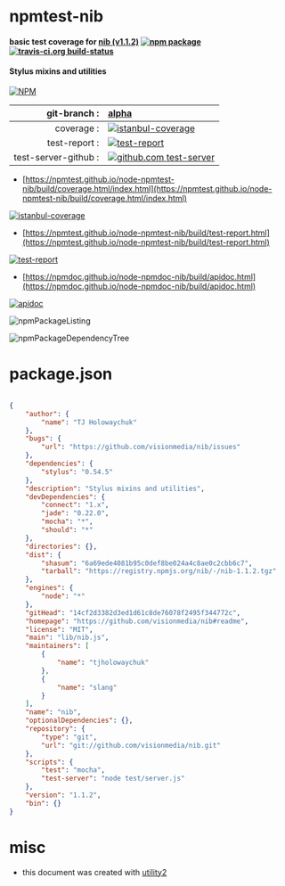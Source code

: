 # npmtest-nib

#### basic test coverage for  [nib (v1.1.2)](https://github.com/visionmedia/nib#readme)  [![npm package](https://img.shields.io/npm/v/npmtest-nib.svg?style=flat-square)](https://www.npmjs.org/package/npmtest-nib) [![travis-ci.org build-status](https://api.travis-ci.org/npmtest/node-npmtest-nib.svg)](https://travis-ci.org/npmtest/node-npmtest-nib)

#### Stylus mixins and utilities

[![NPM](https://nodei.co/npm/nib.png?downloads=true&downloadRank=true&stars=true)](https://www.npmjs.com/package/nib)

| git-branch : | [alpha](https://github.com/npmtest/node-npmtest-nib/tree/alpha)|
|--:|:--|
| coverage : | [![istanbul-coverage](https://npmtest.github.io/node-npmtest-nib/build/coverage.badge.svg)](https://npmtest.github.io/node-npmtest-nib/build/coverage.html/index.html)|
| test-report : | [![test-report](https://npmtest.github.io/node-npmtest-nib/build/test-report.badge.svg)](https://npmtest.github.io/node-npmtest-nib/build/test-report.html)|
| test-server-github : | [![github.com test-server](https://npmtest.github.io/node-npmtest-nib/GitHub-Mark-32px.png)](https://npmtest.github.io/node-npmtest-nib/build/app/index.html) | | build-artifacts : | [![build-artifacts](https://npmtest.github.io/node-npmtest-nib/glyphicons_144_folder_open.png)](https://github.com/npmtest/node-npmtest-nib/tree/gh-pages/build)|

- [https://npmtest.github.io/node-npmtest-nib/build/coverage.html/index.html](https://npmtest.github.io/node-npmtest-nib/build/coverage.html/index.html)

[![istanbul-coverage](https://npmtest.github.io/node-npmtest-nib/build/screenCapture.buildCi.browser.%252Ftmp%252Fbuild%252Fcoverage.lib.html.png)](https://npmtest.github.io/node-npmtest-nib/build/coverage.html/index.html)

- [https://npmtest.github.io/node-npmtest-nib/build/test-report.html](https://npmtest.github.io/node-npmtest-nib/build/test-report.html)

[![test-report](https://npmtest.github.io/node-npmtest-nib/build/screenCapture.buildCi.browser.%252Ftmp%252Fbuild%252Ftest-report.html.png)](https://npmtest.github.io/node-npmtest-nib/build/test-report.html)

- [https://npmdoc.github.io/node-npmdoc-nib/build/apidoc.html](https://npmdoc.github.io/node-npmdoc-nib/build/apidoc.html)

[![apidoc](https://npmdoc.github.io/node-npmdoc-nib/build/screenCapture.buildCi.browser.%252Ftmp%252Fbuild%252Fapidoc.html.png)](https://npmdoc.github.io/node-npmdoc-nib/build/apidoc.html)

![npmPackageListing](https://npmtest.github.io/node-npmtest-nib/build/screenCapture.npmPackageListing.svg)

![npmPackageDependencyTree](https://npmtest.github.io/node-npmtest-nib/build/screenCapture.npmPackageDependencyTree.svg)



# package.json

```json

{
    "author": {
        "name": "TJ Holowaychuk"
    },
    "bugs": {
        "url": "https://github.com/visionmedia/nib/issues"
    },
    "dependencies": {
        "stylus": "0.54.5"
    },
    "description": "Stylus mixins and utilities",
    "devDependencies": {
        "connect": "1.x",
        "jade": "0.22.0",
        "mocha": "*",
        "should": "*"
    },
    "directories": {},
    "dist": {
        "shasum": "6a69ede4081b95c0def8be024a4c8ae0c2cbb6c7",
        "tarball": "https://registry.npmjs.org/nib/-/nib-1.1.2.tgz"
    },
    "engines": {
        "node": "*"
    },
    "gitHead": "14cf2d3382d3ed1d61c8de76078f2495f344772c",
    "homepage": "https://github.com/visionmedia/nib#readme",
    "license": "MIT",
    "main": "lib/nib.js",
    "maintainers": [
        {
            "name": "tjholowaychuk"
        },
        {
            "name": "slang"
        }
    ],
    "name": "nib",
    "optionalDependencies": {},
    "repository": {
        "type": "git",
        "url": "git://github.com/visionmedia/nib.git"
    },
    "scripts": {
        "test": "mocha",
        "test-server": "node test/server.js"
    },
    "version": "1.1.2",
    "bin": {}
}
```



# misc
- this document was created with [utility2](https://github.com/kaizhu256/node-utility2)
